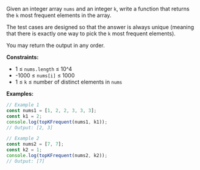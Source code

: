 Given an integer array `nums` and an integer `k`, write a function that returns the `k` most frequent elements in the array.

The test cases are designed so that the answer is always unique (meaning that there is exactly one way to pick the `k` most frequent elements).

You may return the output in any order.

**Constraints:**
- 1 ≤ `nums.length` ≤ 10^4
- -1000 ≤ `nums[i]` ≤ 1000
- 1 ≤ `k` ≤ number of distinct elements in `nums`

**Examples:**

```js
// Example 1
const nums1 = [1, 2, 2, 3, 3, 3];
const k1 = 2;
console.log(topKFrequent(nums1, k1)); 
// Output: [2, 3]

// Example 2
const nums2 = [7, 7];
const k2 = 1;
console.log(topKFrequent(nums2, k2));
// Output: [7]
```
